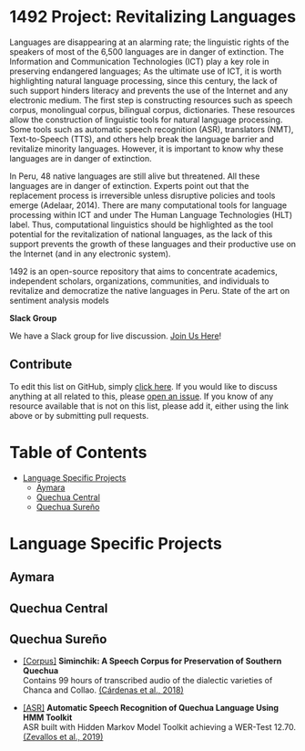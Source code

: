 # 1492 Project: Revitalizing Languages

Languages are disappearing at an alarming rate; the linguistic rights of the speakers of most of the 6,500 languages are in danger of extinction. The Information and Communication Technologies (ICT) play a key role in preserving endangered languages; As the ultimate use of  ICT, it is worth highlighting natural language processing, since this century, the lack of such support hinders literacy and prevents the use of the Internet and any electronic medium. The first step is constructing resources such as speech corpus, monolingual corpus, bilingual corpus, dictionaries. These resources allow the construction of linguistic tools for natural language processing. Some tools such as automatic speech recognition (ASR), translators (NMT), Text-to-Speech (TTS), and others help break the language barrier and revitalize minority languages. However, it is important to know why these languages are in danger of extinction.

In Peru, 48 native languages are still alive but threatened. All these languages are in danger of extinction. Experts point out that the replacement process is irreversible unless disruptive policies and tools emerge (Adelaar, 2014). There are many computational tools for language processing within ICT and under The Human Language Technologies (HLT) label. Thus, computational linguistics should be highlighted as the tool potential for the revitalization of national languages, as the lack of this support prevents the growth of these languages and their productive use on the Internet (and in any electronic system). 

1492 is an open-source repository that aims to concentrate academics, independent scholars, organizations, communities, and individuals to revitalize and democratize the native languages in Peru. State of the art on sentiment analysis models

**Slack Group**

We have a Slack group for live discussion. [Join Us Here](https://join.slack.com/t/siminchik/shared_invite/zt-nxju2mw6-y3oIzAXf9B1_nKzuJQYMGg)!

## Contribute

To edit this list on GitHub, simply [click here](https://github.com/rjzevallos/1492/edit/main/README.md). If you would like to discuss anything at all related to this, please [open an issue](https://github.com/rjzevallos/1492/issues). If you know of any resource available that is not on this list, please add it, either using the link above or by submitting pull requests.


# Table of Contents

- [Language Specific Projects](#language-specific-projects)
  - [Aymara](#aymara)
  - [Quechua Central](#quechua-central)
  - [Quechua Sureño](#quechua-sureño)


# Language Specific Projects

## Aymara

## Quechua Central

## Quechua Sureño

- [[Corpus]](https://www.siminchikkunarayku.pe) **Siminchik: A Speech Corpus for Preservation of Southern Quechua**  <br>
Contains 99 hours of transcribed audio of the dialectic varieties of Chanca and Collao.
[(Cárdenas et al., 2018)](http://lrec-conf.org/workshops/lrec2018/W14/pdf/4_W14.pdf)

- [[ASR]](https://www.siminchikkunarayku.pe) **Automatic Speech Recognition of Quechua Language Using HMM Toolkit**  <br>
ASR built with Hidden Markov Model Toolkit achieving a WER-Test 12.70.
[(Zevallos et al., 2019)](https://link.springer.com/chapter/10.1007/978-3-030-46140-9_6)
